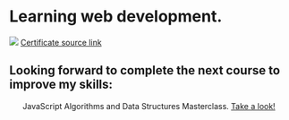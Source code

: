 <h1>Learning web development.</h1>



<img src="https://udemy-certificate.s3.amazonaws.com/image/UC-a7a2691d-3451-4633-8663-6580b2e83f77.jpg?v=1676033322000">
<a href="https://www.udemy.com/certificate/UC-a7a2691d-3451-4633-8663-6580b2e83f77/">Certificate source link</a>

<h2>Looking forward to complete the next course to improve my skills: </h2>

<ul>JavaScript Algorithms and Data Structures Masterclass. <a href="https://www.udemy.com/course/js-algorithms-and-data-structures-masterclass">Take a look!</a></ul>



